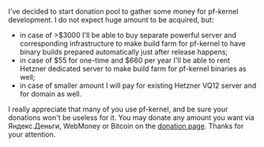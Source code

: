 I've decided to start donation pool to gather some money for pf-kernel
development. I do not expect huge amount to be acquired, but:

  * in case of >$3000 I'll be able to buy separate powerful server and corresponding infrastructure to make build farm for pf-kernel to have binary builds prepared automatically just after release happens;
  * in case of $55 for one-time and $660 per year I'll be able to rent Hetzner dedicated server to make build farm for pf-kernel binaries as well;
  * in case of smaller amount I will pay for existing Hetzner VQ12 server and for domain as well.

I really appreciate that many of you use pf-kernel, and be sure your donations
won't be useless for it. You may donate any amount you want via Яндекс.Деньги,
WebMoney or Bitcoin on the [donation
page](http://pf.natalenko.name/donate.php). Thanks for your attention.

